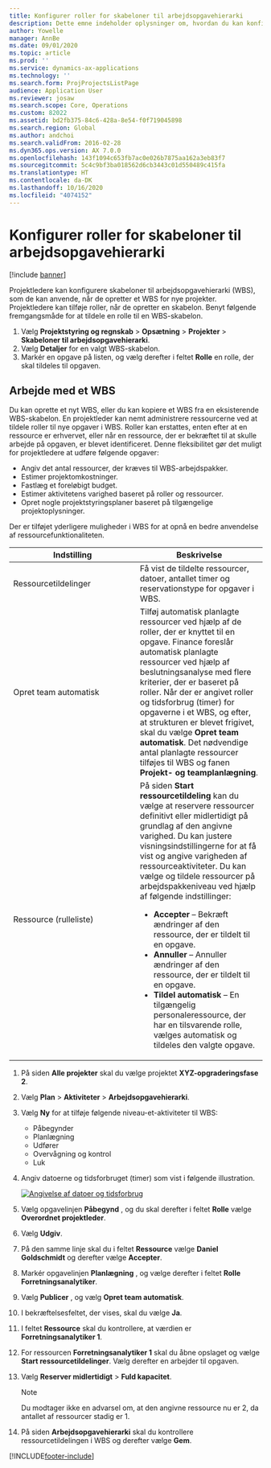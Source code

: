 ```yaml
---
title: Konfigurer roller for skabeloner til arbejdsopgavehierarki
description: Dette emne indeholder oplysninger om, hvordan du kan konfigurere rolleoplysninger for skabeloner til arbejdsopgavehierarki.
author: Yowelle
manager: AnnBe
ms.date: 09/01/2020
ms.topic: article
ms.prod: ''
ms.service: dynamics-ax-applications
ms.technology: ''
ms.search.form: ProjProjectsListPage
audience: Application User
ms.reviewer: josaw
ms.search.scope: Core, Operations
ms.custom: 82022
ms.assetid: bd2fb375-84c6-428a-8e54-f0f719045898
ms.search.region: Global
ms.author: andchoi
ms.search.validFrom: 2016-02-28
ms.dyn365.ops.version: AX 7.0.0
ms.openlocfilehash: 143f1094c653fb7ac0e026b7875aa162a3eb83f7
ms.sourcegitcommit: 5c4c9bf3ba018562d6cb3443c01d550489c415fa
ms.translationtype: HT
ms.contentlocale: da-DK
ms.lasthandoff: 10/16/2020
ms.locfileid: "4074152"
---
```

# <a name="set-up-roles-on-work-breakdown-structure-templates"></a>Konfigurer roller for skabeloner til arbejdsopgavehierarki

[!include [banner](../includes/banner.md)]

Projektledere kan konfigurere skabeloner til arbejdsopgavehierarki (WBS), som de kan anvende, når de opretter et WBS for nye projekter. Projektledere kan tilføje roller, når de opretter en skabelon. Benyt følgende fremgangsmåde for at tildele en rolle til en WBS-skabelon.

1. Vælg **Projektstyring og regnskab** > **Opsætning** > **Projekter** > **Skabeloner til arbejdsopgavehierarki**.
2. Vælg **Detaljer** for en valgt WBS-skabelon.
3. Markér en opgave på listen, og vælg derefter i feltet **Rolle** en rolle, der skal tildeles til opgaven.

## <a name="work-with-a-wbs"></a>Arbejde med et WBS

Du kan oprette et nyt WBS, eller du kan kopiere et WBS fra en eksisterende WBS-skabelon. En projektleder kan nemt administrere ressourcerne ved at tildele roller til nye opgaver i WBS. Roller kan erstattes, enten efter at en ressource er erhvervet, eller når en ressource, der er bekræftet til at skulle arbejde på opgaven, er blevet identificeret. Denne fleksibilitet gør det muligt for projektledere at udføre følgende opgaver:

- Angiv det antal ressourcer, der kræves til WBS-arbejdspakker.
- Estimer projektomkostninger.
- Fastlæg et foreløbigt budget.
- Estimer aktivitetens varighed baseret på roller og ressourcer.
- Opret nogle projektstyringsplaner baseret på tilgængelige projektoplysninger.

Der er tilføjet yderligere muligheder i WBS for at opnå en bedre anvendelse af ressourcefunktionaliteten.

<table>
<colgroup>
<col width="50%" />
<col width="50%" />
</colgroup>
<thead>
<tr class="header">
<th>Indstilling</th>
<th>Beskrivelse</th>
</tr>
</thead>
<tbody>
<tr class="odd">
<td>Ressourcetildelinger</td>
<td>Få vist de tildelte ressourcer, datoer, antallet timer og reservationstype for opgaver i WBS.</td>
</tr>
<tr class="even">
<td>Opret team automatisk</td>
<td>Tilføj automatisk planlagte ressourcer ved hjælp af de roller, der er knyttet til en opgave. Finance foreslår automatisk planlagte ressourcer ved hjælp af beslutningsanalyse med flere kriterier, der er baseret på roller. Når der er angivet roller og tidsforbrug (timer) for opgaverne i et WBS, og efter, at strukturen er blevet frigivet, skal du vælge <strong>Opret team automatisk</strong>. Det nødvendige antal planlagte ressourcer tilføjes til WBS og fanen <strong>Projekt- og teamplanlægning</strong>.</td>
</tr>
<tr class="odd">
<td>Ressource (rulleliste)</td>
<td>På siden <strong>Start ressourcetildeling</strong> kan du vælge at reservere ressourcer definitivt eller midlertidigt på grundlag af den angivne varighed. Du kan justere visningsindstillingerne for at få vist og angive varigheden af ressourceaktiviteter. Du kan vælge og tildele ressourcer på arbejdspakkeniveau ved hjælp af følgende indstillinger:
<ul>
<li><strong>Accepter</strong> – Bekræft ændringer af den ressource, der er tildelt til en opgave.</li>
<li><strong>Annuller</strong> – Annuller ændringer af den ressource, der er tildelt til en opgave.</li>
<li><strong>Tildel automatisk</strong> – En tilgængelig personaleressource, der har en tilsvarende rolle, vælges automatisk og tildeles den valgte opgave.</li>
</ul></td>
</tr>
</tbody>
</table>

1. På siden **Alle projekter** skal du vælge projektet **XYZ-opgraderingsfase 2**.
2. Vælg **Plan** > **Aktiviteter** > **Arbejdsopgavehierarki**.
3. Vælg **Ny** for at tilføje følgende niveau-et-aktiviteter til WBS:

    - Påbegynder
    - Planlægning
    - Udfører
    - Overvågning og kontrol
    - Luk

4. Angiv datoerne og tidsforbruget (timer) som vist i følgende illustration.

    [![Angivelse af datoer og tidsforbrug](./media/projectresourcing10.jpg)](./media/projectresourcing10.jpg)

5. Vælg opgavelinjen **Påbegynd** , og du skal derefter i feltet **Rolle** vælge **Overordnet projektleder**.
6. Vælg **Udgiv**.
7. På den samme linje skal du i feltet **Ressource** vælge **Daniel Goldschmidt** og derefter vælge **Accepter**.
8. Markér opgavelinjen **Planlægning** , og vælge derefter i feltet **Rolle** **Forretningsanalytiker**.
9. Vælg **Publicer** , og vælg **Opret team automatisk**.
10. I bekræftelsesfeltet, der vises, skal du vælge **Ja**.
11. I feltet **Ressource** skal du kontrollere, at værdien er **Forretningsanalytiker 1**.
12. For ressourcen **Forretningsanalytiker 1** skal du åbne opslaget og vælge **Start ressourcetildelinger**. Vælg derefter en arbejder til opgaven.
13. Vælg **Reserver midlertidigt** &gt; **Fuld kapacitet**.

    > [!NOTE] 
    > Du modtager ikke en advarsel om, at den angivne ressource nu er 2, da antallet af ressourcer stadig er 1.

14. På siden **Arbejdsopgavehierarki** skal du kontrollere ressourcetildelingen i WBS og derefter vælge **Gem**.


[!INCLUDE[footer-include](../includes/footer-banner.md)]